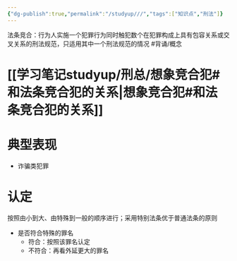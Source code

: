 ```yaml
---
{"dg-publish":true,"permalink":"/studyup///","tags":["知识点","刑法"]}
---
```


法条竞合：行为人实施一个犯罪行为同时触犯数个在犯罪构成上具有包容关系或交叉关系的刑法规范，只适用其中一个刑法规范的情况 #背诵/概念 
# [[学习笔记studyup/刑总/想象竞合犯#和法条竞合犯的关系\|想象竞合犯#和法条竞合犯的关系]]
# 典型表现
- 诈骗类犯罪
# 认定
按照由小到大、由特殊到一般的顺序进行；采用特别法条优于普通法条的原则
- 是否符合特殊的罪名
	- 符合：按照该罪名认定
	- 不符合：再看外延更大的罪名
